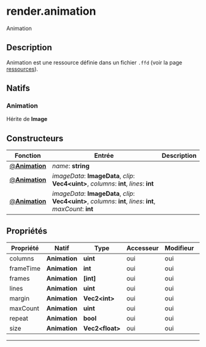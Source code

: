 # render.animation

Animation
## Description
Animation est une ressource définie dans un fichier `.ffd` (voir la page [ressources](/resources#Animation)).

## Natifs
### Animation
Hérite de **Image**
## Constructeurs
|Fonction|Entrée|Description|
|-|-|-|
|[@**Animation**](#ctor_0)| *name*: **string**||
|[@**Animation**](#ctor_1)| *imageData*: **ImageData**,  *clip*: **Vec4\<uint>**,  *columns*: **int**,  *lines*: **int**||
|[@**Animation**](#ctor_2)| *imageData*: **ImageData**,  *clip*: **Vec4\<uint>**,  *columns*: **int**,  *lines*: **int**,  *maxCount*: **int**||
## Propriétés
|Propriété|Natif|Type|Accesseur|Modifieur|Description|
|-|-|-|-|-|-|
|columns|**Animation**|**uint**|oui|oui||
|frameTime|**Animation**|**int**|oui|oui||
|frames|**Animation**|**[int]**|oui|oui||
|lines|**Animation**|**uint**|oui|oui||
|margin|**Animation**|**Vec2\<int>**|oui|oui||
|maxCount|**Animation**|**uint**|oui|oui||
|repeat|**Animation**|**bool**|oui|oui||
|size|**Animation**|**Vec2\<float>**|oui|oui||


***

